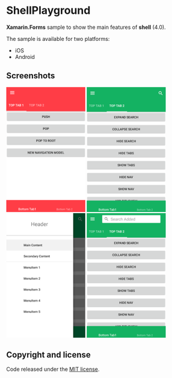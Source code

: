 # ShellPlayground

**Xamarin.Forms** sample to show the main features of **shell** (4.0).

The sample is available for two platforms:

- iOS
- Android

## Screenshots

<img src="images/shell-playground01.png" Width="210" /> <img src="images/shell-playground02.png" Width="210" /> <img src="images/shell-playground03.png" Width="210" /> <img src="images/shell-playground04.png" Width="210" />

## Copyright and license

Code released under the [MIT license](https://opensource.org/licenses/MIT).